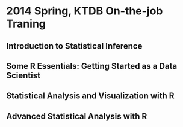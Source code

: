 2014 Spring, KTDB On-the-job Traning
=====================================
## Introduction to Statistical Inference

## Some R Essentials: Getting Started as a Data Scientist

## Statistical Analysis and Visualization with R

## Advanced Statistical Analysis with R
